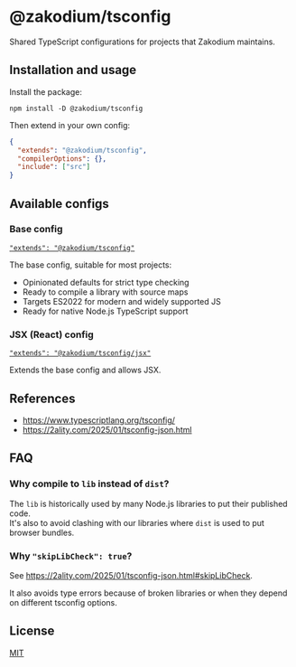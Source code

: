 # @zakodium/tsconfig

Shared TypeScript configurations for projects that Zakodium maintains.

## Installation and usage

Install the package:

```console
npm install -D @zakodium/tsconfig
```

Then extend in your own config:

```json
{
  "extends": "@zakodium/tsconfig",
  "compilerOptions": {},
  "include": ["src"]
}
```

## Available configs

### Base config

[`"extends": "@zakodium/tsconfig"`](./configs/tsconfig.base.json)

The base config, suitable for most projects:

- Opinionated defaults for strict type checking
- Ready to compile a library with source maps
- Targets ES2022 for modern and widely supported JS
- Ready for native Node.js TypeScript support

### JSX (React) config

[`"extends": "@zakodium/tsconfig/jsx"`](./configs/tsconfig.jsx.json)

Extends the base config and allows JSX.

## References

- https://www.typescriptlang.org/tsconfig/
- https://2ality.com/2025/01/tsconfig-json.html

## FAQ

### Why compile to `lib` instead of `dist`?

The `lib` is historically used by many Node.js libraries to put their published code.<br>
It's also to avoid clashing with our libraries where `dist` is used to put browser bundles.

### Why `"skipLibCheck": true`?

See https://2ality.com/2025/01/tsconfig-json.html#skipLibCheck.

It also avoids type errors because of broken libraries or when they depend on different tsconfig options.

## License

[MIT](./LICENSE)
